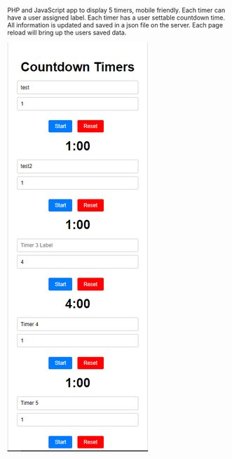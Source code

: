 PHP and JavaScript app to display 5 timers, mobile friendly.
Each timer can have a user assigned label.
Each timer has a user settable countdown time.
All information is updated and saved in a json file on the server.
Each page reload will bring up the users saved data.

![Screenshot](5Timers.png)